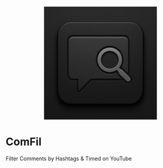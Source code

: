 <p align="center">
        <img src="comfil.png" width="300" height="300" alt="ComFil">
</p>

# ComFil
Filter Comments by Hashtags &amp; Timed on YouTube
